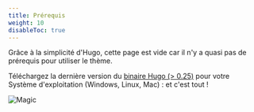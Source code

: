 ```yaml
---
title: Prérequis
weight: 10
disableToc: true
---
```


Grâce à la simplicité d'Hugo, cette page est vide car il n'y a quasi pas de prérequis pour utiliser le thème.

Téléchargez la dernière version du [binaire Hugo (> 0.25)](https://gohugo.io/getting-started/installing/) pour votre Système d'exploitation (Windows, Linux, Mac) : et c'est tout !

![Magic](/en/basics/requirements/images/magic.gif?classes=shadow)
